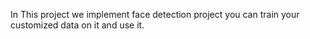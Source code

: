 In This project we implement face detection project you can train your customized data on it and use it.
